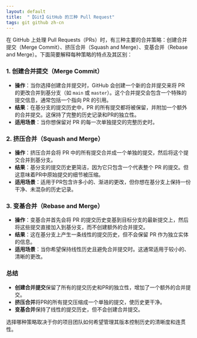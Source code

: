 ```yaml
---
layout: default
title:  "【Git】GitHub 的三种 Pull Request"
tags: git github zh-cn
---
```


在 GitHub 上处理 Pull Requests（PRs）时，有三种主要的合并策略：创建合并提交（Merge Commit）、挤压合并（Squash and Merge）、变基合并（Rebase and Merge）。下面简要解释每种策略的特点及其区别：

### 1. 创建合并提交（Merge Commit）
- **操作**：当你选择创建合并提交时，GitHub 会创建一个新的合并提交来将 PR 的更改合并到基分支（如 `main` 或 `master`）。这个合并提交会包含一个特殊的提交信息，通常包括一个指向 PR 的引用。
- **结果**：在基分支的提交历史中，PR 的所有提交都将被保留，并附加一个额外的合并提交。这保持了完整的历史记录和PR的独立性。
- **适用场景**：当你想保留对 PR 的每一次单独提交的完整历史时。

### 2. 挤压合并（Squash and Merge）
- **操作**：挤压合并会将 PR 中的所有提交合并成一个单独的提交，然后将这个提交合并到基分支。
- **结果**：基分支的提交历史更简洁，因为它只包含一个代表整个 PR 的提交。但这意味着PR中原始提交的细节被压缩。
- **适用场景**：适用于PR包含许多小的、渐进的更改，但你想在基分支上保持一份干净、未混杂的历史记录。

### 3. 变基合并（Rebase and Merge）
- **操作**：变基合并首先会将 PR 的提交历史变基到目标分支的最新提交上，然后将这些提交直接加入到基分支，而不创建额外的合并提交。
- **结果**：这在基分支上产生一条线性的提交历史，但不会保留 PR 作为独立实体的信息。
- **适用场景**：当你希望保持线性历史且避免合并提交时。这通常适用于较小的、清晰的更改。

### 总结
- **创建合并提交**保留了所有的提交历史和PR的独立性，增加了一个额外的合并提交。
- **挤压合并**将PR的所有提交压缩成一个单独的提交，使历史更干净。
- **变基合并**保持了线性的提交历史，但不会创建合并提交。

选择哪种策略取决于你的项目团队如何希望管理其版本控制历史的清晰度和连贯性。
